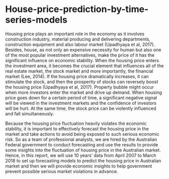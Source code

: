 # House-price-prediction-by-time-series-models
Housing price plays an important role in the economy as it involves construction industry, material producing and delivering departments, construction equipment and also labour market (Upadhyaya et al, 2017). Besides, house, as not only an expensive necessity for human but also one of the most popular investment alternatives, make the price of it has the significant influence on economic stability. When the housing price enters the investment area, it becomes the crucial element that influences all of the real estate market, the stock market and more importantly, the financial market (Lee, 2014). If the housing price dramatically increases, it can stimulate the stock, and then the prosperity of stocks can reversely boost the housing price (Upadhyaya et al, 2017). Property bubble might occur when more investors enter the market and drive up demand. When housing price goes down for a certain period of time, a significant negative signal will be viewed in the investment markets and the confidence of investors will be hurt. At the same time, the stock price can be violently influenced and fall simultaneously. 

Because the housing price fluctuation heavily violates the economic stability, it is important to effectively forecast the housing price in the market and take actions to avoid being exposed to such serious economic risk. So as a team of professional analysts, we are hired by the Australian Federal government to conduct forecasting and use the results to provide some insights into the fluctuation of housing price in the Australian market. Hence, in this report, we will use 10 years’ data from April 2007 to March 2018 to set up forecasting models to predict the housing price in Australian market and then we will provide economic insights to help government prevent possible serious market violations in advance. 
